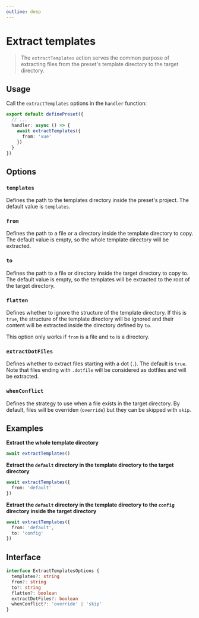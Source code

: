 ```yaml
---
outline: deep
---
```


# Extract templates

> The `extractTemplates` action serves the common purpose of extracting files from the preset's template directory to the target directory.

## Usage

Call the `extractTemplates` options in the `handler` function:

```ts
export default definePreset({
  // ...
  handler: async () => {
    await extractTemplates({
      from: 'vue'
    })
  }
})
```

## Options

### `templates`

Defines the path to the templates directory inside the preset's project. The default value is `templates`.

### `from`

Defines the path to a file or a directory inside the template directory to copy. The default value is empty, so the whole template directory will be extracted.

### `to` 

Defines the path to a file or directory inside the target directory to copy to. The default value is empty, so the templates will be extracted to the root of the target directory.

### `flatten`

Defines whether to ignore the structure of the template directory. If this is `true`, the structure of the template directory will be ignored and their content will be extracted inside the directory defined by `to`. 

This option only works if `from` is a file and `to` is a directory.

### `extractDotFiles`

Defines whether to extract files starting with a dot (`.`). The default is `true`. Note that files ending with `.dotfile` will be considered as dotfiles and will be extracted.

### `whenConflict`

Defines the strategy to use when a file exists in the target directory. By default, files will be overriden (`override`) but they can be skipped with `skip`.

## Examples

**Extract the whole template directory**

```ts
await extractTemplates()
```

**Extract the `default` directory in the template directory to the target directory**

```ts
await extractTemplates({
  from: 'default'
})
```

**Extract the `default` directory in the template directory to the `config` directory inside the target directory**

```ts
await extractTemplates({
  from: 'default',
  to: 'config'
})
```

## Interface

```ts
interface ExtractTemplatesOptions {
  templates?: string
  from?: string
  to?: string
  flatten?: boolean
  extractDotFiles?: boolean
  whenConflict?: 'override' | 'skip'
}
```
